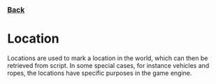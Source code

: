 ### [Back](../README.md)
# Location
Locations are used to mark a location in the world, which can then be retrieved from script. In some special cases, for instance vehicles and ropes, the locations have specific purposes in the game engine.